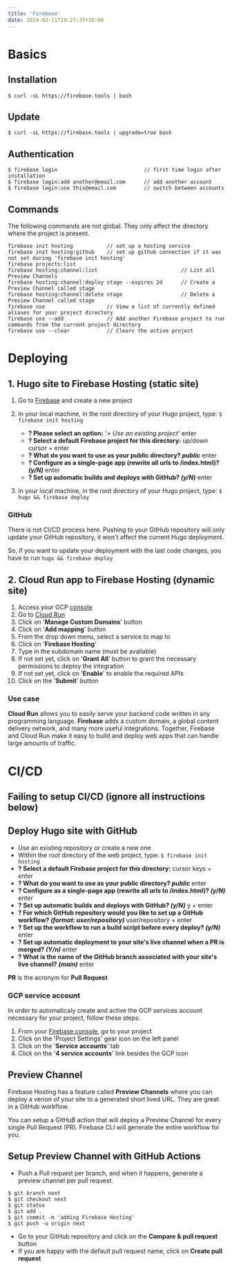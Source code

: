 ```yaml
---
title: 'Firebase'
date: 2019-02-11T19:27:37+10:00
---
```


# Basics

## Installation

```
$ curl -sL https://firebase.tools | bash
```

## Update
```
$ curl -sL https://firebase.tools | upgrade=true bash
```

## Authentication
```
$ firebase login                            // first time login after installation
$ firebase login:add another@email.com      // add another account
$ firebase login:use this@email.com         // switch between accounts
```

## Commands

The following commands are not global. They only affect the directory where the project is present.

```
firebase init hosting           // set up a hosting service
firebase init hosting:github    // set up github connection if it was not set during 'firebase init hosting'
firebase projects:list
firebase hosting:channel:list                           // List all Preview Channels
firebase hosting:channel:deploy stage --expires 2d      // Create a Preview Channel called stage
firebase hosting:channel:delete stage                   // Delete a Preview Channel called stage 
firebase use                    // View a list of currently defined aliases for your project directory 
firebase use --add              // Add another Firebase project to run commands from the current project directory 
firebase use --clear            // Clears the active project
```

# Deploying

## 1. Hugo site to Firebase Hosting (static site)

1. Go to [Firebase](https://console.firebase.google.com) and create a new project
2. In your local machine, in the root directory of your Hugo project, type: `$ firebase init hosting`
    - **? Please select an option:** '*> Use an existing project*' enter
    - **? Select a default Firebase project for this directory:** up/down cursor + enter
    - **? What do you want to use as your public directory? *public*** enter
    - **? Configure as a single-page app (rewrite all urls to /index.html)? *(y/N)*** enter
    - **? Set up automatic builds and deploys with GitHub? *(y/N)*** enter 

3. In your local machine, in the root directory of your Hugo project, type: `$ hugo && firebase deploy`

### GitHub
There is not CI/CD process here. Pushing to your GitHub repository will only update your GitHub repository, it won't affect the current Hugo deployment. 

So, if you want to update your deployment with the last code changes, you have to run `hugo && firebase deploy`


## 2. Cloud Run app to Firebase Hosting (dynamic site)

1. Access your GCP [console](https://console.cloud.google.com)
2. Go to [Cloud Run](https://console.cloud.google.com/run)
3. Click on '**Manage Custom Domains**' button
4. Click on '**Add mapping**' button
5. From the drop down menu, select a service to map to
6. Click on '**Firebase Hosting**'
7. Type in the subdomain name (must be available)
8. If not set yet, click on '**Grant All**' button to grant the necessary permissions to deploy the integration
9. If not set yet, click on '**Enable**' to enable the required APIs
10. Click on the '**Submit**' button

### Use case

**Cloud Run** allows you to easily serve your backend code written in any programming language. **Firebase** adds a custom domain, a global content delivery network, and many more useful integrations. Together, Firebase and Cloud Run make it easy to build and deploy web apps that can handle large amounts of traffic.




# CI/CD

## Failing to setup CI/CD (ignore all instructions below)

## Deploy Hugo site with GitHub

- Use an existing repository or create a new one
- Within the root directory of the web project, type: `$ firebase init hosting`
- **? Select a default Firebase project for this directory:** cursor keys + enter
- **? What do you want to use as your public directory? *public*** enter
- **? Configure as a single-page app (rewrite all urls to /index.html)? *(y/N)*** enter
- **? Set up automatic builds and deploys with GitHub? *(y/N)*** y + enter 
- **? For which GitHub repository would you like to set up a GitHub workflow? *(format: user/repository)*** user/repository + enter
- **? Set up the workflow to run a build script before every deploy? *(y/N)*** enter
- **? Set up automatic deployment to your site's live channel when a PR is merged? *(Y/n)*** enter
- **? What is the name of the GitHub branch associated with your site's live channel? *(main)*** enter

**PR** is the acronym for **Pull Request**

### GCP service account

In order to automaticaly create and active the GCP services account necessary for your project, follow these steps:
1. From your [Firebase console](https://console.firebase.google.com/), go to your project
2. Click on the 'Project Settings' gear icon on the left panel
3. Click on the '**Service accounts**' tab
4. Click on the '**4 service accounts**' link besides the GCP icon

## Preview Channel

Firebase Hosting has a feature called **Preview Channels** where you can deploy a verion of your site to a generated short lived URL. They are great in a GitHub workflow.

You can setup a GitHuB action that will deploy a Preview Channel for every single Pull Request (PR). Firebase CLI will generate the entire workflow for you.

## Setup Preview Channel with GitHub Actions

- Push a Pull request per branch, and when it happens, generate a preview channel per pull request.
```
$ git branch next
$ git checkout next
$ git status
$ git add .
$ git commit -m 'adding Firebase Hosting'
$ git push -u origin next
```
- Go to your GitHub repository and click on the **Compare & pull request** button
- If you are happy with the default pull request name, click on **Create pull request**
